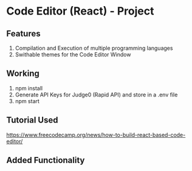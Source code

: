 # Code Editor (React) - Project

## Features

1. Compilation and Execution of multiple programming languages
2. Swithable themes for the Code Editor Window

## Working

1. npm install
2. Generate API Keys for Judge0 (Rapid API) and store in a .env file
3. npm start

## Tutorial Used

https://www.freecodecamp.org/news/how-to-build-react-based-code-editor/

## Added Functionality
